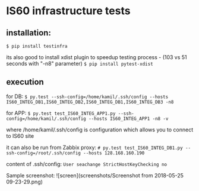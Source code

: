 # IS60 infrastructure tests

## installation: 

`$ pip install testinfra`

its also good to install xdist plugin to speedup testing process - (103 vs 51 seconds with "-n8" parameter)
`$ pip install pytest-xdist`


## execution

for DB: `$ py.test --ssh-config=/home/kamil/.ssh/config --hosts IS60_INTEG_DB1,IS60_INTEG_DB2,IS60_INTEG_DB1,IS60_INTEG_DB3 -n8`

for APP: `$ py.test test_IS60_INTEG_APP1.py --ssh-config=/home/kamil/.ssh/config --hosts IS60_INTEG_APP1 -n8 -v`


where /home/kamil/.ssh/config is configuration which allows you to connect to IS60 site

it can also be run from Zabbix proxy: `# py.test test_IS60_INTEG_DB1.py --ssh-config=/root/.ssh/config --hosts 128.168.160.190`

content of .ssh/config:
`User seachange
 StrictHostKeyChecking no`

Sample screenshot:
![screen](screenshots/Screenshot from 2018-05-25 09-23-29.png)